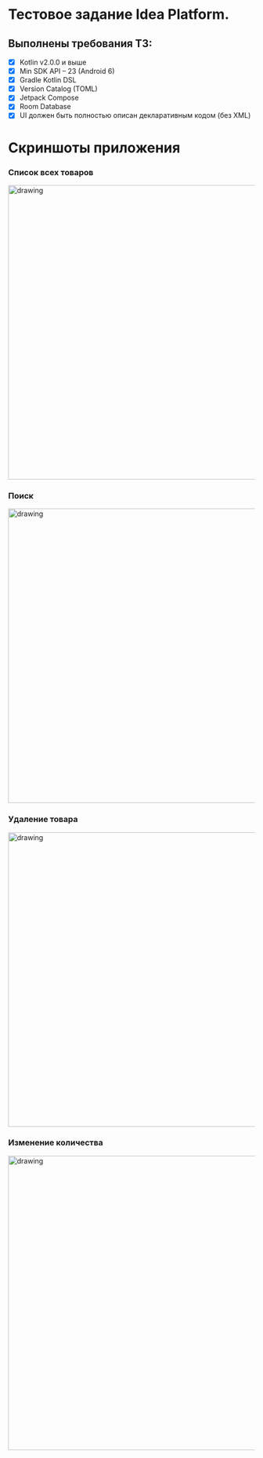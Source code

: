# Тестовое задание Idea Platform.

## Выполнены требования ТЗ:

- [x] Kotlin v2.0.0 и выше
- [X] Min SDK API – 23 (Android 6)
- [X] Gradle Kotlin DSL
- [X] Version Catalog (TOML)
- [X] Jetpack Compose
- [X] Room Database
- [X] UI должен быть полностью описан декларативным кодом (без XML)

# Скриншоты приложения

### Список всех товаров
<img src="https://github.com/user-attachments/assets/f34d2912-5b50-4bf4-8ef7-0f4581333b4f" alt="drawing" width="600"/>

### Поиск
<img src="https://github.com/user-attachments/assets/67696dc1-6db5-45be-9f85-7223226bd609" alt="drawing" width="600"/>

### Удаление товара
<img src="https://github.com/user-attachments/assets/7a85f0fe-6444-4daf-a5e7-b3a38eab860c" alt="drawing" width="600"/>

### Изменение количества
<img src="https://github.com/user-attachments/assets/22498966-db24-46f7-8c56-276a71fbd4e7" alt="drawing" width="600"/>
